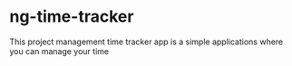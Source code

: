# ng-time-tracker
This project management time tracker app is a simple applications where you can manage your time
